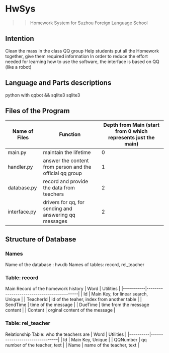 # HwSys
>> Homework System for Suzhou Foreign Language School

## Intention
Clean the mass in the class QQ group
Help students put all the Homework together, give them required information
In order to reduce the effort needed for learning how to use the software, the interface is based on QQ (like a robot)

## Language and Parts descriptions
python with qqbot && sqlite3
sqlite3

## Files of the Program
| Name of Files | Function                                                 | Depth from Main (start from 0 which represents just the main) |
|---------------|----------------------------------------------------------|---------------------------------------------------------------|
| main.py       | maintain the lifetime                                    | 0                                                             |
| handler.py    | answer the content from person and the official qq group | 1                                                             |
| database.py   | record and provide the data from teachers                | 2                                                             |
| interface.py  | drivers for qq, for sending and answering qq messages    | 2                                                             |

## Structure of Database

### Names
Name of the database : hw.db
Names of tables: record, rel_teacher


### Table: record
Main Record of the homework history
| Word      | Utilities                                  |
|-----------|--------------------------------------------|
| Id        | Main Key, for linear search, Unique        |
| TeacherId | id of the teaher, index from another table |
| SendTime  | time of the message                        |
| DueTime   | time from the message content              |
| Content   | orginal content of the message             |

### Table: rel_teacher
Relationship Table: who the teachers are
| Word     | Utilities                      |
|----------|--------------------------------|
| Id       | Main Key, Unique               |
| QQNumber | qq number of the teacher, text |
| Name     | name of the teacher, text      |

